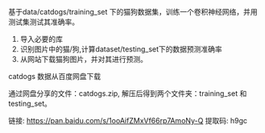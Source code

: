 基于data/catdogs/training_set 下的猫狗数据集，训练一个卷积神经网络，并用测试集测试其准确率。
1. 导入必要的库
2. 识别图片中的猫/狗,计算dataset/testing_set下的数据预测准确率
3. 从网站下载猫狗图片，并对其进行预测。

catdogs 数据从百度网盘下载

通过网盘分享的文件：catdogs.zip, 解压后得到两个文件夹：training_set 和 testing_set。

链接: https://pan.baidu.com/s/1ooAifZMxVf66rp7AmoNy-Q 提取码: h9gc